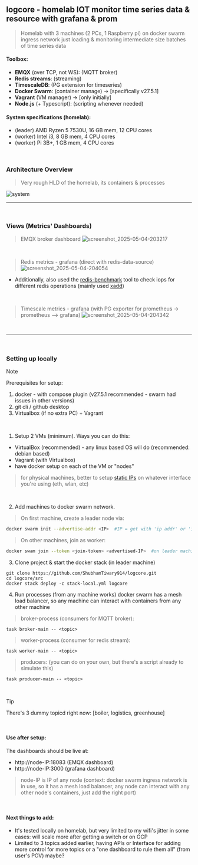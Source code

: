 ## logcore - homelab IOT monitor time series data & resource with grafana & prom 

> Homelab with 3 machines (2 PCs, 1 Raspberry pi) on docker swarm ingress network just loading & monitoring intermediate size batches of time series data 


#### Toolbox:
- **EMQX** (over TCP, not WS):  (MQTT broker)
- **Redis streams**: (streaming)
- **TimescaleDB**: (PG extension for timeseries)
- **Docker Swarm**:  (container manage) -> [specifically v27.5.1]
- **Vagrant** (VM manager) -> [only initially]
- **Node.js** (+ Typescript): (scripting whenever needed)


#### System specifications (homelab):
- (leader) AMD Ryzen 5 7530U, 16 GB mem, 12 CPU cores
- (worker) Intel i3, 8 GB mem, 4 CPU cores
- (worker) Pi 3B+, 1 GB mem, 4 CPU cores


<br />

### Architecture Overview

> Very rough HLD of the homelab, its containers & processes

![system](https://github.com/user-attachments/assets/1ca5bab3-21a0-4c2c-8bea-1141361e8cd5)


<hr>

<br />


### Views (Metrics' Dashboards)

> EMQX broker dashboard 
![screenshot_2025-05-04-203217](https://github.com/user-attachments/assets/04e2833f-4932-4d9f-a8ff-24d748a85fcb)

<br />

> Redis metrics - grafana (direct with redis-data-source)
![screenshot_2025-05-04-204054](https://github.com/user-attachments/assets/62f2ee9c-6c73-486b-b92f-8967fe9130f0)

- Additionally, also used the [redis-benchmark](https://redis.io/docs/latest/operate/oss_and_stack/management/optimization/benchmarks/) tool to check iops for different redis operations (mainly used [xadd](https://redis.io/docs/latest/commands/xadd/))
  
<br />

> Timescale metrics - grafana (with PG exporter for prometheus -> prometheus --> grafana)
![screenshot_2025-05-04-204342](https://github.com/user-attachments/assets/468a430b-aa5a-4b2c-bda4-02567523f7d9)

<br />

<hr>

<br />


### Setting up locally


> [!NOTE]
> Prerequisites for setup:
> 1. docker - with compose plugin (v27.5.1 recommended - swarm had issues in other versions)
> 2. git cli / github desktop
> 3. Virtualbox (if no extra PC) + Vagrant


<br />

1. Setup 2 VMs (minimum). Ways you can do this:
  - VirtualBox (recommended) - any linux based OS will do (recommended: debian based)
  - Vagrant (with Virtualbox)
  - have docker setup on each of the VM or "nodes"
> for physical machines, better to setup [static IPs](https://www.freecodecamp.org/news/setting-a-static-ip-in-ubuntu-linux-ip-address-tutorial/) on whatever interface you're using (eth, wlan, etc)

<br />


2. Add machines to docker swarm network.
> On first machine, create a leader node via:
```sh
docker swarm init --advertise-addr <IP>  #IP = get with 'ip addr' or 'ifconfig' (on shared interface between the devices), for vbox, there's the "vbox0" interface
```

> On other machines, join as worker:
```sh
docker swam join --token <join-token> <advertised-IP>  #on leader machine, after init, you'll get a join-token for worker nodes
```


3. Clone project & start the docker stack (in leader machine)
```
git clone https://github.com/ShubhamTiwary914/logcore.git
cd logcore/src
docker stack deploy -c stack-local.yml logcore 
```


4. Run processes (from any machine works)
docker swarm has a mesh load balancer, so any machine can interact with containers from any other machine

> broker-process (consumers for MQTT broker):
```
task broker-main -- <topic>
```

> worker-process (consumer for redis stream):
```
task worker-main -- <topic> 
```

> producers:  (you can do on your own, but there's a script already to simulate this)
```
task producer-main -- <topic>
```

<br />


> [!TIP]
> There's 3 dummy topicd right now: [boiler, logistics, greenhouse]


<br />

#### Use after setup:

The dashboards should be live at:
- http://node-IP:18083  (EMQX dashboard)
- http://node-IP:3000 (grafana dashboard)

> node-IP is IP of any node (context: docker swarm ingress network is in use, so it has a mesh load balancer, any node can interact with any other node's containers, just add the right port)


<br />

#### Next things to add:

- It's tested locally on homelab, but very limited to my wifi's jitter in some cases: will scale more after getting a switch or on GCP
- Limited to 3 topics added earlier, having APIs or Interface for adding more control for more topics or a "one dashboard to rule them all" (from user's POV) maybe?
